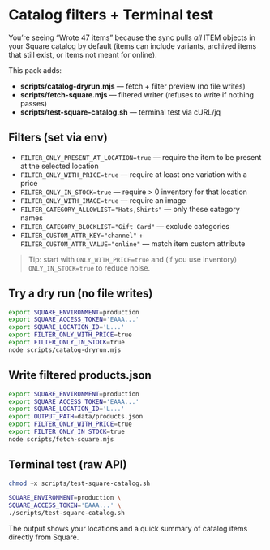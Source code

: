 # Catalog filters + Terminal test

You’re seeing “Wrote 47 items” because the sync pulls *all* ITEM objects in your Square catalog by default
(items can include variants, archived items that still exist, or items not meant for online).

This pack adds:
- **scripts/catalog-dryrun.mjs** — fetch + filter preview (no file writes)
- **scripts/fetch-square.mjs** — filtered writer (refuses to write if nothing passes)
- **scripts/test-square-catalog.sh** — terminal test via cURL/jq

## Filters (set via env)
- `FILTER_ONLY_PRESENT_AT_LOCATION=true` — require the item to be present at the selected location
- `FILTER_ONLY_WITH_PRICE=true`         — require at least one variation with a price
- `FILTER_ONLY_IN_STOCK=true`           — require > 0 inventory for that location
- `FILTER_ONLY_WITH_IMAGE=true`         — require an image
- `FILTER_CATEGORY_ALLOWLIST="Hats,Shirts"` — only these category names
- `FILTER_CATEGORY_BLOCKLIST="Gift Card"`   — exclude categories
- `FILTER_CUSTOM_ATTR_KEY="channel"` + `FILTER_CUSTOM_ATTR_VALUE="online"` — match item custom attribute

> Tip: start with `ONLY_WITH_PRICE=true` and (if you use inventory) `ONLY_IN_STOCK=true` to reduce noise.

## Try a dry run (no file writes)
```bash
export SQUARE_ENVIRONMENT=production
export SQUARE_ACCESS_TOKEN='EAAA...'
export SQUARE_LOCATION_ID='L...'
export FILTER_ONLY_WITH_PRICE=true
export FILTER_ONLY_IN_STOCK=true
node scripts/catalog-dryrun.mjs
```

## Write filtered products.json
```bash
export SQUARE_ENVIRONMENT=production
export SQUARE_ACCESS_TOKEN='EAAA...'
export SQUARE_LOCATION_ID='L...'
export OUTPUT_PATH=data/products.json
export FILTER_ONLY_WITH_PRICE=true
export FILTER_ONLY_IN_STOCK=true
node scripts/fetch-square.mjs
```

## Terminal test (raw API)
```bash
chmod +x scripts/test-square-catalog.sh

SQUARE_ENVIRONMENT=production \
SQUARE_ACCESS_TOKEN='EAAA...' \
./scripts/test-square-catalog.sh
```

The output shows your locations and a quick summary of catalog items directly from Square.
